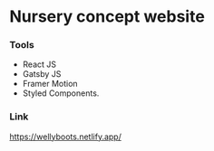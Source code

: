 # Nursery concept website


### Tools
- React JS
- Gatsby JS
- Framer Motion
- Styled Components.


### Link
https://wellyboots.netlify.app/
